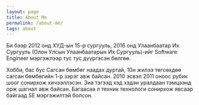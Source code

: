 ```yaml
---
layout: page
title: About Me
permalink: /about-me/
tags: about
---
```


Би бээр 2012 онд ХУД-ын 15-р сургууль, 2016 онд Улаанбаатар Их Сургууль (Олон Улсын Улаанбаатарын Их Сургууль)-ийг Software Engineer мэргэжлээр тус тус дүүргэсэн бөлгөө. 


Хобби, бас бус
Сагсан бөмбөг наадах дуртай, 10н жилээ төгсөхдөө сагсан бөмбөгийн 1-р зэрэг авж байсан. 2010 эсвэл 2011 оноос рубик шоог сонирхож хичээллэсэн. Зиа тэгээд хэд хэдэн уралдаан тэмцээнд орж шагнал авж байсан. Багаасаа л техник технологи сонирхож явсаар байгаад SE мэргэжилтэй болсон. 
